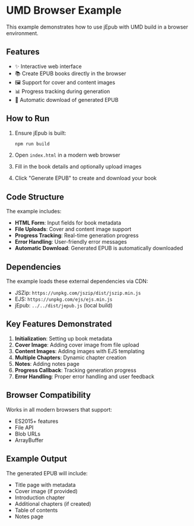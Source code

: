 # UMD Browser Example

This example demonstrates how to use jEpub with UMD build in a browser
environment.

## Features

- ✨ Interactive web interface
- 📚 Create EPUB books directly in the browser
- 🖼️ Support for cover and content images
- 📊 Progress tracking during generation
- 💾 Automatic download of generated EPUB

## How to Run

1. Ensure jEpub is built:

   ```bash
   npm run build
   ```

2. Open `index.html` in a modern web browser

3. Fill in the book details and optionally upload images

4. Click "Generate EPUB" to create and download your book

## Code Structure

The example includes:

- **HTML Form**: Input fields for book metadata
- **File Uploads**: Cover and content image support
- **Progress Tracking**: Real-time generation progress
- **Error Handling**: User-friendly error messages
- **Automatic Download**: Generated EPUB is automatically downloaded

## Dependencies

The example loads these external dependencies via CDN:

- JSZip: `https://unpkg.com/jszip/dist/jszip.min.js`
- EJS: `https://unpkg.com/ejs/ejs.min.js`
- jEpub: `../../dist/jepub.js` (local build)

## Key Features Demonstrated

1. **Initialization**: Setting up book metadata
2. **Cover Image**: Adding cover image from file upload
3. **Content Images**: Adding images with EJS templating
4. **Multiple Chapters**: Dynamic chapter creation
5. **Notes**: Adding notes page
6. **Progress Callback**: Tracking generation progress
7. **Error Handling**: Proper error handling and user feedback

## Browser Compatibility

Works in all modern browsers that support:

- ES2015+ features
- File API
- Blob URLs
- ArrayBuffer

## Example Output

The generated EPUB will include:

- Title page with metadata
- Cover image (if provided)
- Introduction chapter
- Additional chapters (if created)
- Table of contents
- Notes page
